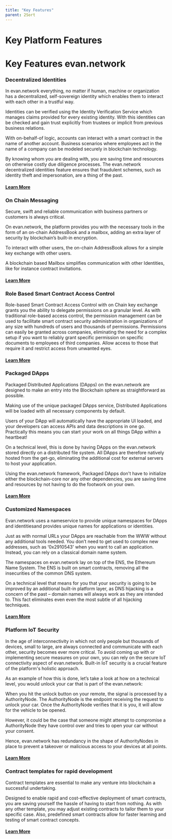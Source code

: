 ```yaml
---
title: "Key Features"
parent: 2Sort
---
```

# Key Platform Features

Key Features evan.network
======

### Decentralized Identities

In evan.network everything, no matter if human, machine or organization has a decentralized, self-sovereign identity which enables them to interact with each other in a trustful way.

Identities can be verified using the Identity Verification Service which manages claims provided for every existing identity. With this identities can be checked and gain trust explicitly from trustees or implicit from previous business relations.


With on-behalf-of logic, accounts can interact with a smart contract in the name of another account. Business scenarios where employees act in the name of a company can be modeled securely in blockchain technology.

By knowing whom you are dealing with, you are saving time and resources on otherwise costly due diligence processes. The evan.network decentralized identities feature ensures that fraudulent schemes, such as identity theft and impersonation, are a thing of the past.

#### [Learn More](https://evannetwork.github.io/doc/Identity)


### On Chain Messaging

Secure, swift and reliable communication with business partners or customers is always critical.

On evan.network, the platform provides you with the necessary tools in the form of an on-chain AddressBook and a mailbox, adding an extra layer of security by blockchain’s built-in encryption.

To interact with other users, the on-chain AddressBook allows for a simple key exchange with other users.


A blockchain based Mailbox simplifies communication with other Identities, like for instance contract invitations.

#### [Learn More](https://evannetwork.github.io/tutorial/mailbox.html)




### Role Based Smart Contract Access Control

Role-based Smart Contract Access Control with on Chain key exchange grants you the ability to delegate permissions on a granular level.
As with traditional role-based access control, the permission management can be used to facilitate smart contract security administration in organizations of any size with hundreds of users and thousands of permissions.
Permissions can easily be granted across companies, eliminating the need for a complex setup if you want to reliably grant specific permission on specific documents to employees of third companies.
Allow access to those that require it and restrict access from unwanted eyes.

#### [Learn More](https://evannetwork.github.io/dev/security)

### Packaged DApps

Packaged Distributed Applications (DApps) on the evan.network are designed to make an entry into the Blockchain sphere as straightforward as possible.

Making use of the unique packaged DApps service, Distributed Applications will be loaded with all necessary components by default.

Users of your DApp will automatically have the appropriate UI loaded, and your developers can access APIs and data descriptions in one go.  Practically this means you can start your work on all things DApp within a heartbeat!

On a technical level, this is done by having DApps on the evan.network stored directly on a distributed file system. All DApps are therefore natively hosted from the get-go, eliminating the additional cost for external servers to host your application.

Using the evan.network framework, Packaged DApps don't have to initialize either the blockchain-core nor any other dependencies, you are saving time and resources by not having to do the footwork on your own.


#### [Learn More](https://evannetwork.github.io/dapps/basics)


### Customized Namespaces

Evan.network uses a nameservice to provide unique namespaces for DApps and identitiesand provides unique names for applications or identities.

Just as with normal URLs your DApps are reachable from the WWW without any additional tools needed.
You don’t need to get used to complex new addresses, such as ‘0x2910543' when you want to call an application.
Instead, you can rely on a classical domain name system.

The namespaces on evan.network lay on top of the ENS, the Ethereum Name System. The ENS is built on smart contracts, removing all the insecurities of the common DNS system.

On a technical level that means for you that your security is going to be improved by an additional built-in platform layer, as DNS hijacking is a concern of the past – domain names will always work as they are intended to. This fact eliminates even even the most subtle of all hijacking techniques.

#### [Learn More](https://evannetwork.github.io/doc/namespaces)


### Platform IoT Security

In the age of interconnectivity in which not only people but thousands of devices, small to large, are always connected and communicate with each other, security becomes ever more critical.
To avoid coming up with or implementing secure measures on your own, you can rely on the secure IoT connectivity aspect of evan.network.
Built-in IoT security is a crucial feature of the platform's holistic approach.

As an example of how this is done, let’s take a look at how on a technical level, you would unlock your car that is part of the evan.network:

When you hit the unlock button on your remote, the signal is processed by a AuthorityNode. The AuthorityNode is the endpoint receiving the request to unlock your car. Once the AuthorityNode verifies that it is you, it will allow for the vehicle to be opened.

However, it could be the case that someone might attempt to compromise a AuthorityNode they have control over and tries to open your car without your consent.

Hence, evan.network has redundancy in the shape of AuthorityNodes in place to prevent a takeover or malicious access to your devices at all points.

#### [Learn More](https://evannetwork.github.io/doc/iotsecurity)

### Contract templates for rapid development

Contract templates are essential to make any venture into blockchain a successful undertaking.

Designed to enable rapid and cost-effective deployment of smart contracts, you are saving yourself the hassle of having to start from nothing.
As with any other template, you may adjust existing contracts to tailor them to your specific case.
Also, predefined smart contracts allow for faster learning and testing of smart contract concepts.

#### [Learn More](https://evannetwork.github.io/dev/deployment)





